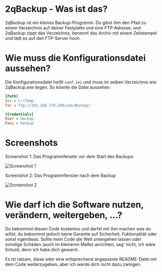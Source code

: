# 2qBackup - Was ist das?

2qBackup ist ein kleines Backup-Programm. Du gibst ihm den Pfad zu einem Verzeichnis auf deiner Festplatte und eine FTP-Adresse, und 2qBackup zippt das Verzeichnis, benennt das Archiv mit einem Zeitstempel und lädt es auf den FTP-Server hoch.

# Wie muss die Konfigurationsdatei aussehen?

Die Konfigurationsdatei heißt `conf.ini` und muss im selben Verzeichnis wie 2qBackup.exe liegen. So könnte die Datei aussehen:

```ini
[Path]
Src = C:\Temp
Tar = ftp://192.168.178.208/usb/Backup/

[Credentials]
User = backup
Pass = backup
```

# Screenshots

Screenshot 1: Das Programmfenster vor dem Start des Backups

![Screenshot 1](https://github.com/downloads/2quader/2qBackup/screenshot_1.png)

Screenshot 2: Das Programmfenster nach dem Backup

![Screenshot 2](https://github.com/downloads/2quader/2qBackup/screenshot_2.png)

# Wie darf ich die Software nutzen, verändern, weitergeben, ...?

Du bekommst diesen Code kostenlos und darfst mit ihm machen was du willst, du bekommst jedoch keine Garantie auf Sicherheit, Fuktionalität oder sonst irgendwas.
Sollte mein Code die Welt untergehen lassen oder sonstige Schäden (auch im kleineren Maße) anrichten, sag' nicht, ich wäre Schuld, denn ich habe dich gewarnt.

Es ist ratsam, diese oder eine entsprechend angepasste README-Datei mit dem Code weiterzugeben, aber ich werde dich nicht dazu zwingen.